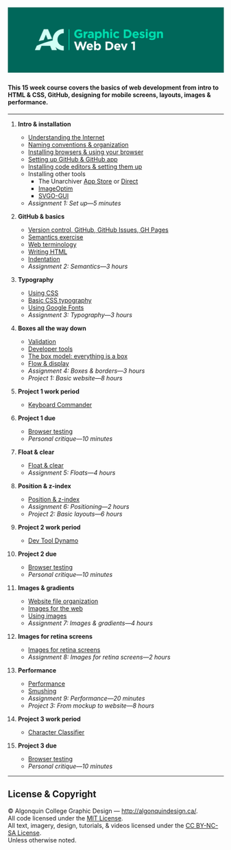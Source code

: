 # ![Learn the Web, Part 1](title-card.png)

#### This 15 week course covers the basics of web development from intro to HTML & CSS, GitHub, designing for mobile screens, layouts, images & performance.

---

1. **Intro & installation**
	- [Understanding the Internet]()
	- [Naming conventions & organization]()
	- [Installing browsers & using your browser]()
	- [Setting up GitHub & GitHub app]()
	- [Installing code editors & setting them up]()
	- Installing other tools
		- The Unarchiver [App Store](http://itunes.apple.com/app/the-unarchiver/id425424353?mt=12&ls=1) or [Direct](http://unarchiver.c3.cx/unarchiver)
		- [ImageOptim](https://imageoptim.com/)
		- [SVGO-GUI](https://github.com/svg/svgo-gui)
	- *Assignment 1: Set up—5 minutes*

2. **GitHub & basics**
	- [Version control, GitHub, GitHub Issues, GH Pages]()
	- [Semantics exercise]()
	- [Web terminology]()
	- [Writing HTML]()
	- [Indentation]()
	- *Assignment 2: Semantics—3 hours*

3. **Typography**
	- [Using CSS]()
	- [Basic CSS typography]()
	- [Using Google Fonts]()
	- *Assignment 3: Typography—3 hours*

4. **Boxes all the way down**
	- [Validation]()
	- [Developer tools]()
	- [The box model: everything is a box]()
	- [Flow & display]()
	- *Assignment 4: Boxes & borders—3 hours*
	- *Project 1: Basic website—8 hours*

5. **Project 1 work period**
	- [Keyboard Commander]()

6. **Project 1 due**
	- [Browser testing]()
	- *Personal critique—10 minutes*

7. **Float & clear**
	- [Float & clear]()
	- *Assignment 5: Floats—4 hours*

8. **Position & z-index**
	- [Position & z-index]()
	- *Assignment 6: Positioning—2 hours*
	- *Project 2: Basic layouts—6 hours*

9. **Project 2 work period**
	- [Dev Tool Dynamo]()

10. **Project 2 due**
	- [Browser testing]()
	- *Personal critique—10 minutes*

11. **Images & gradients**
	- [Website file organization]()
	- [Images for the web]()
	- [Using images]()
	- *Assignment 7: Images & gradients—4 hours*

12. **Images for retina screens**
	- [Images for retina screens]()
	- *Assignment 8: Images for retina screens—2 hours*

13. **Performance**
	- [Performance]()
	- [Smushing]()
	- *Assignment 9: Performance—20 minutes*
	- *Project 3: From mockup to website—8 hours*

14. **Project 3 work period**
	- [Character Classifier]()

15. **Project 3 due**
	- [Browser testing]()
	- *Personal critique—10 minutes*

---

## License & Copyright

© Algonquin College Graphic Design — <http://algonquindesign.ca/>.<br>
All code licensed under the [MIT License](LICENSE).<br>
All text, imagery, design, tutorials, & videos licensed under the [CC BY-NC-SA License](http://creativecommons.org/licenses/by-nc-sa/4.0/).<br>
Unless otherwise noted.


